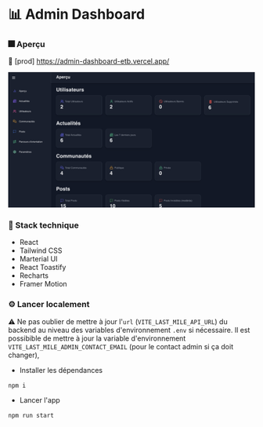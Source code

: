 # 📊 Admin Dashboard

### 🎆 Aperçu

🔴 [prod] https://admin-dashboard-etb.vercel.app/

![alt text](readme-images/admin-dashboard-overview.png)

### 🧰 Stack technique

- React
- Tailwind CSS
- Marterial UI
- React Toastify
- Recharts
- Framer Motion

### ⚙️ Lancer localement

⚠️ Ne pas oublier de mettre à jour l'`url` (`VITE_LAST_MILE_API_URL`) du backend au niveau des variables d'environnement `.env` si nécessaire. Il est possibible de mettre à jour la variable d'environnement `VITE_LAST_MILE_ADMIN_CONTACT_EMAIL` (pour le contact admin si ça doit changer),

- Installer les dépendances

```shell
npm i
```

- Lancer l'app

```shell
npm run start
```
